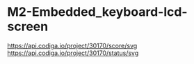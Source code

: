 # M2-Embedded_keyboard-lcd-screen
https://api.codiga.io/project/30170/score/svg
https://api.codiga.io/project/30170/status/svg
